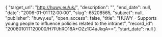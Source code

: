 {
  "target_url": "http://huwy.eu/uk/", 
  "description": "", 
  "end_date": null, 
  "date": "2006-01-01T12:00:00", 
  "slug": 65208565, 
  "subject": null, 
  "publisher": "huwy.eu", 
  "open_access": false, 
  "title": "HUWY - Supports young people to influence policies related to the intranet", 
  "record_id": "20060101T120000/H7PJhRO18A+OZz1C4aJkqA==", 
  "start_date": null
}

